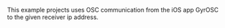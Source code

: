 This example projects uses OSC communication from the iOS app GyrOSC to the given receiver ip address.
